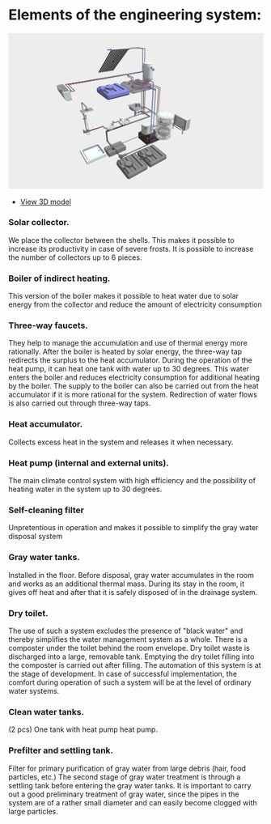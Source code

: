 # Elements of the engineering system:

![alt text](https://github.com/Lifesystems-Laboratory/ablution-block/blob/main/integrated%20system/integrated_system.jpg?raw=true)

* [View 3D model](https://sketchfab.com/3d-models/ablution-block-engineering-systems-5aa6472397a7414297a3cd75e5811d56)

### Solar collector. 
We place the collector between the shells. This makes it possible to increase its productivity in case of severe frosts. It is possible to increase the number of collectors up to 6 pieces.

### Boiler of indirect heating. 
This version of the boiler makes it possible to heat water due to solar energy from the collector and reduce the amount of electricity consumption

### Three-way faucets. 
They help to manage the accumulation and use of thermal energy more rationally. After the boiler is heated by solar energy, the three-way tap redirects the surplus to the heat accumulator. During the operation of the heat pump, it can heat one tank with water up to 30 degrees. This water enters the boiler and reduces electricity consumption for additional heating by the boiler. The supply to the boiler can also be carried out from the heat accumulator if it is more rational for the system. Redirection of water flows is also carried out through three-way taps.

### Heat accumulator. 
Collects excess heat in the system and releases it when necessary.

### Heat pump (internal and external units). 
The main climate control system with high efficiency and the possibility of heating water in the system up to 30 degrees.

### Self-cleaning filter 
Unpretentious in operation and makes it possible to simplify the gray water disposal system

### Gray water tanks.
Installed in the floor. Before disposal, gray water accumulates in the room and works as an additional thermal mass. During its stay in the room, it gives off heat and after that it is safely disposed of in the drainage system.

### Dry toilet.
The use of such a system excludes the presence of "black water" and thereby simplifies the water management system as a whole. There is a composter under the toilet behind the room envelope. Dry toilet waste is discharged into a large, removable tank. Emptying the dry toilet filling into the composter is carried out after filling. The automation of this system is at the stage of development. In case of successful implementation, the comfort during operation of such a system will be at the level of ordinary water systems.

### Clean water tanks. 
(2 pcs) One tank with heat pump heat pump.

### Prefilter and settling tank.
Filter for primary purification of gray water from large debris (hair, food particles, etc.)
The second stage of gray water treatment is through a settling tank before entering the gray water tanks. It is important to carry out a good preliminary treatment of gray water, since the pipes in the system are of a rather small diameter and can easily become clogged with large particles.
